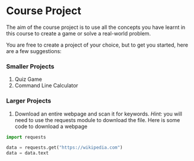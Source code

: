 # Course Project

The aim of the course project is to use all the concepts you have learnt in this course to create a game or solve a real-world problem.

You are free to create a project of your choice, but to get you started, here are a few suggestions:

### Smaller Projects

1. Quiz Game
2. Command Line Calculator

### Larger Projects

1. Download an entire webpage and scan it for keywords. *Hint:* you will need to use the requests module to download the file. Here is some code to download a webpage

```python
import requests

data = requests.get("https://wikipedia.com")
data = data.text
```

